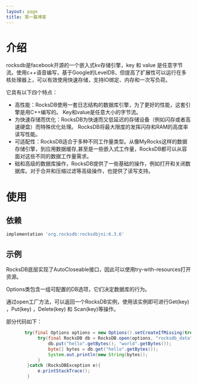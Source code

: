 ```yaml
---
layout: page
title: 第一篇博客
---
```

# 介绍

rocksdb是facebook开源的一个嵌入式kv存储引擎，key 和 value 是任意字节流。使用c++语音编写，基于Google的LevelDB，但提高了扩展性可以运行在多核处理器上，可以有效使用快速存储，支持IO绑定、内存和一次写负荷。

它具有以下四个特点：

- 高性能：RocksDB使用一套日志结构的数据库引擎，为了更好的性能，这套引擎是用C++编写的。 Key和value是任意大小的字节流。
- 为快速存储而优化：RocksDB为快速而又低延迟的存储设备（例如闪存或者高速硬盘）而特殊优化处理。 RocksDB将最大限度的发挥闪存和RAM的高度率读写性能。
- 可适配性：RocksDB适合于多种不同工作量类型。从像MyRocks这样的数据存储引擎，到应用数据缓存,甚至是一些嵌入式工作量，RocksDB都可以从容面对这些不同的数据工作量需求。
- 础和高级的数据库操作，RocksDB提供了一些基础的操作，例如打开和关闭数据库。对于合并和压缩过滤等高级操作，也提供了读写支持。

# 使用

## 依赖

```gradle
implementation 'org.rocksdb:rocksdbjni:6.3.6'
```

## 示例

RocksDB底层实现了AutoCloseable接口，因此可以使用try-with-resources打开资源。

Options类包含一组可配置的DB选项，它们决定数据库的行为。

通过open工厂方法，可以返回一个RocksDB实例，使用该实例即可进行Get(key) ，Put(key) ，Delete(key) 和 Scan(key)等操作。

部分代码如下：

```java
       try(final Options options = new Options().setCreateIfMissing(true)) {
            try(final RocksDB db = RocksDB.open(options, "rocksdb_data")){
                db.put("hello".getBytes(), "world".getBytes());
                byte[] bytes = db.get("hello".getBytes());
                System.out.println(new String(bytes));
            }
        }catch (RocksDBException e){
            e.printStackTrace();
        }
```

